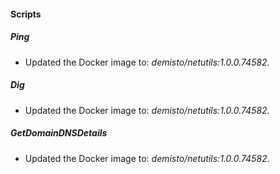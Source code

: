 
#### Scripts

##### Ping

- Updated the Docker image to: *demisto/netutils:1.0.0.74582*.
##### Dig

- Updated the Docker image to: *demisto/netutils:1.0.0.74582*.
##### GetDomainDNSDetails

- Updated the Docker image to: *demisto/netutils:1.0.0.74582*.
